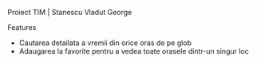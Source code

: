 Proiect TIM | Stanescu Vladut George

Features

- Cautarea detailata a vremii din orice oras de pe glob
- Adaugarea la favorite pentru a vedea toate orasele dintr-un singur loc
